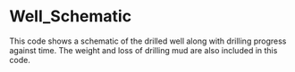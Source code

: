 # Well_Schematic
This code shows a schematic of the drilled well along with drilling progress against time. The weight and loss of drilling mud are also included in this code.

